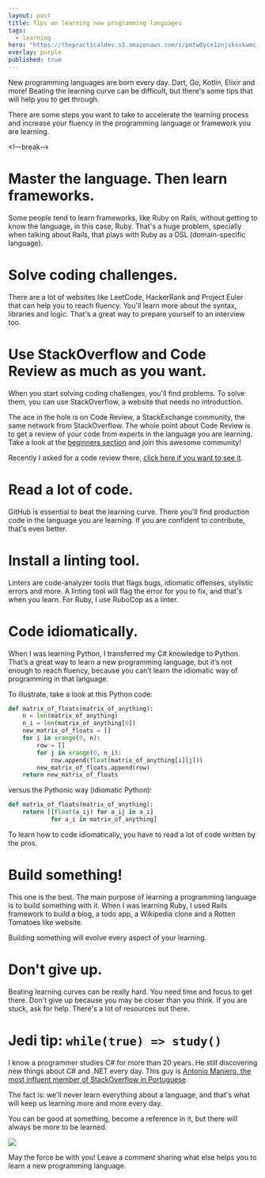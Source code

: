 ```yaml
---
layout: post
title: Tips on learning new programming languages
tags:
  - learning
hero: "https://thepracticaldev.s3.amazonaws.com/i/pmtw0yce1znjsksxkwmc.jpeg"
overlay: purple
published: true
---
```


New programming languages are born every day. Dart, Go, Kotlin, Elixir and more! Beating the learning curve can be difficult, but there's some tips that will help you to get through.

There are some steps you want to take to accelerate the learning process and increase your fluency in the programming language or framework you are learning.

<!–-break-–>

# Master the language. Then learn frameworks.
Some people tend to learn frameworks, like Ruby on Rails, without getting to know the language, in this case, Ruby. That's a huge problem, specially when talking about Rails, that plays with Ruby as a DSL (domain-specific language).

# Solve coding challenges.
There are a lot of websites like LeetCode, HackerRank and Project Euler that can help you to reach fluency. You'll learn more about the syntax, libraries and logic. That's a great way to prepare yourself to an interview too.

# Use StackOverflow and Code Review as much as you want.
When you start solving coding challenges, you'll find problems. To solve them, you can use StackOverflow, a website that needs no introduction.

The ace in the hole is on Code Review, a StackExchange community, the same network from StackOverflow. The whole point about Code Review is to get a review of your code from experts in the language you are learning. Take a look at the [beginners section](https://codereview.stackexchange.com/questions/tagged/beginner) and join this awesome community!

Recently I asked for a code review there, [click here if you want to see it](https://codereview.stackexchange.com/questions/180567/checking-for-balanced-brackets-in-python).

# Read a lot of code.
GitHub is essential to beat the learning curve. There you'll find production code in the language you are learning. If you are confident to contribute, that's even better.

# Install a linting tool.
Linters are code-analyzer tools that flags bugs, idiomatic offenses, stylistic errors and more. A linting tool will flag the error for you to fix, and that's when you learn. For Ruby, I use RuboCop as a linter.

# Code idiomatically.
When I was learning Python, I transferred my C# knowledge to Python. That’s a great way to learn a new programming language, but it’s not enough to reach fluency, because you can’t learn the idiomatic way of programming in that language.

To illustrate, take a look at this Python code:

```python
def matrix_of_floats(matrix_of_anything):
    n = len(matrix_of_anything)
    n_i = len(matrix_of_anything[0])
    new_matrix_of_floats = []
    for i in xrange(0, n):
        row = []
        for j in xrange(0, n_i):
            row.append(float(matrix_of_anything[i][j]))
        new_matrix_of_floats.append(row)
    return new_matrix_of_floats
```

versus the Pythonic way (idiomatic Python):

```python
def matrix_of_floats(matrix_of_anything):
    return [[float(a_ij) for a_ij in a_i]
            for a_i in matrix_of_anything]
```

To learn how to code idiomatically, you have to read a lot of code written by the pros.

# Build something!
This one is the best. The main purpose of learning a programming language is to build something with it. When I was learning Ruby, I used Rails framework to build a blog, a todo app, a Wikipedia clone and a Rotten Tomatoes like website.

Building something will evolve every aspect of your learning.

# Don't give up.
Beating learning curves can be really hard. You need time and focus to get there. Don't give up because you may be closer than you think. If you are stuck, ask for help. There's a lot of resources out there.


# Jedi tip: `while(true) => study()`
I know a programmer studies C# for more than 20 years. He still discovering new things about C# and .NET every day. This guy is [Antonio Maniero, the most influent member of StackOverflow in Portuguese](https://pt.stackoverflow.com/users/101/maniero).

The fact is: we'll never learn everything about a language, and that's what will keep us learning more and more every day.

You can be good at something, become a reference in it, but there will always be more to be learned.

![](https://thepracticaldev.s3.amazonaws.com/i/pmtw0yce1znjsksxkwmc.jpeg)

May the force be with you! Leave a comment sharing what else helps you to learn a new programming language.
